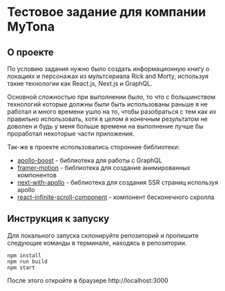 # Тестовое задание для компании MyTona

## О проекте

По условию задания нужно было создать информационную книгу о локациях и персонажах из мультсериала Rick and Morty, используя такие технологии как React.js, Next.js и GraphQL.

Основной сложностью при выполнении было, то что с большинством технологий которые должны были быть использованы раньше я не работал и много времени ушло на то, чтобы разобраться с тем как их правильно использовать, хотя в целом я конечным результатом не доволен и будь у меня больше времени на выполнение лучше бы проработал некоторые части приложения.

Так-же в проекте использовались сторонние библиотеки:

- [apollo-boost](https://www.npmjs.com/package/apollo-boost) - библиотека для работы с GraphQL
- [framer-motion](https://www.npmjs.com/package/framer-motion) - библиотека для создание анимированных компонентов
- [next-with-apollo](https://www.npmjs.com/package/next-with-apollo) - библиотека для создания SSR страниц используя apollo
- [react-infinite-scroll-component](https://www.npmjs.com/package/react-infinite-scroll-component) - компонент бесконечного скролла

## Инструкция к запуску

Для локального запуска склонируйте репозиторий и пропишите следующие команды в терминале, находясь в репозитории.

```
npm install
npm run build
npm start
```

После этого откройте в браузере http://localhost:3000
